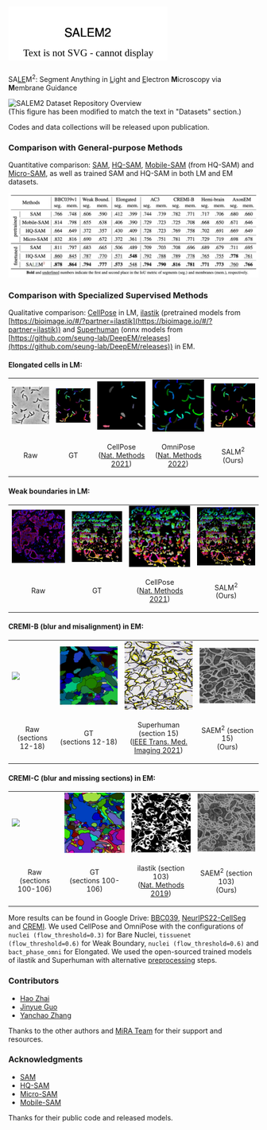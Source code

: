 # ![SALEM2 Logo](assets/SALEM2-Logo.svg)

SA<u>LE</u>M<sup>2</sup>: Segment Anything in <u>L</u>ight and <u>E</u>lectron <b>M</b>icroscopy via <b>M</b>embrane Guidance

![SALEM2 Dataset Repository Overview](assets/SALEM2-Dataset.svg)
<br>
(This figure has been modified to match the text in "Datasets" section.)

Codes and data collections will be released upon publication.


### Comparison with General-purpose Methods

Quantitative comparison: [SAM](https://github.com/facebookresearch/segment-anything), [HQ-SAM](https://github.com/SysCV/sam-hq), [Mobile-SAM](https://github.com/ChaoningZhang/MobileSAM) (from HQ-SAM) and [Micro-SAM](https://github.com/computational-cell-analytics/micro-sam), as well as trained SAM and HQ-SAM in both LM and EM datasets.

![SALEM2 Compare General-purpose Methods](assets/Compare-GM.png)


### Comparison with Specialized Supervised Methods

Qualitative comparison: [CellPose](https://github.com/MouseLand/cellpose) in LM, [ilastik](https://www.ilastik.org/) (pretrained models from [https://bioimage.io/#/?partner=ilastik](https://bioimage.io/#/?partner=ilastik)) and [Superhuman](https://github.com/torms3/Superhuman) (onnx models from [https://github.com/seung-lab/DeepEM/releases](https://github.com/seung-lab/DeepEM/releases)) in EM.

#### Elongated cells in LM:

<table>
    <tr>
        <td><img src="assets/Elong-528-raw.jpg" width="200"></td>
        <td><img src="assets/Elong-528-label.jpg" width="200"></td>
        <td><img src="assets/Elong-528-CellPose.png" width="200"></td>
        <td><img src="assets/Elong-528-OmniPose.png" width="200"></td>
        <td><img src="assets/Elong-528.png" width="200"></td>
    </tr>
    <tr>
        <td><p align="center">Raw</p></td>
        <td><p align="center">GT</p></td>
        <td><p align="center">CellPose<br>(<a href="http://dx.doi.org/10.1038/s41592-020-01018-x">Nat. Methods 2021</a>)</p></td>
        <td><p align="center">OmniPose<br>(<a href="http://dx.doi.org/10.1038/s41592-022-01639-4">Nat. Methods 2022</a>)</p></td>
        <td><p align="center">SALM<sup>2</sup><br>(Ours)</p></td>
    </tr>
</table>

#### Weak boundaries in LM:

<table>
    <tr>
        <td><img src="assets/Weak-738-raw.jpg" width="200"></td>
        <td><img src="assets/Weak-738-label.jpg" width="200"></td>
        <td><img src="assets/Weak-738-CellPose.jpg" width="200"></td>
        <td><img src="assets/Weak-738.jpg" width="200"></td>
    </tr>
    <tr>
        <td><p align="center">Raw</p></td>
        <td><p align="center">GT</p></td>
        <td><p align="center">CellPose<br>(<a href="http://dx.doi.org/10.1038/s41592-020-01018-x">Nat. Methods 2021</a>)</p></td>
        <td><p align="center">SALM<sup>2</sup><br>(Ours)</p></td>
    </tr>
</table>

#### CREMI-B (blur and misalignment) in EM:

<table>
    <tr>
        <td><img src="assets/NcremiB_origin.gif" width="200"></td>
        <td><img src="assets/NcremiB_labels.gif" width="200"></td>
        <td><img src="assets/CREMI-B15-Superhuman.jpg" width="200"></td>
        <td><img src="assets/CREMI-B15.jpg" width="200"></td>
    </tr>
    <tr>
        <td><p align="center">Raw<br>(sections 12-18)</p></td>
        <td><p align="center">GT<br>(sections 12-18)</p></td>
        <td><p align="center">Superhuman (section 15)<br>(<a href="http://dx.doi.org/10.1109/TMI.2021.3097826">IEEE Trans. Med. Imaging 2021</a>)</p></td>
        <td><p align="center">SAEM<sup>2</sup> (section 15)<br>(Ours)</p></td>
    </tr>
</table>

#### CREMI-C (blur and missing sections) in EM:

<table>
    <tr>
        <td><img src="assets/NcremiC_origin.gif" width="200"></td>
        <td><img src="assets/NcremiC_labels.gif" width="200"></td>
        <td><img src="assets/CREMI-C103-ilastik.jpg" width="200"></td>
        <td><img src="assets/CREMI-C103.jpg" width="200"></td>
    </tr>
    <tr>
        <td><p align="center">Raw<br>(sections 100-106)</p></td>
        <td><p align="center">GT<br>(sections 100-106)</p></td>
        <td><p align="center">ilastik (section 103)<br>(<a href="http://dx.doi.org/10.1038/s41592-019-0582-9">Nat. Methods 2019</a>)</p></td>
        <td><p align="center">SAEM<sup>2</sup> (section 103)<br>(Ours)</p></td>
    </tr>
</table>

More results can be found in Google Drive: [BBC039](https://drive.google.com/drive/folders/1VsXcneTsRx5YMzfkZyKcWtbndbpjnm1m?usp=sharing), [NeurIPS22-CellSeg](https://drive.google.com/drive/folders/1BG9F-LRvL9JaDYOige8bn-S1TWCX1kDE?usp=sharing) and [CREMI](https://drive.google.com/drive/folders/1xrIDpgqlOEVcaKmnbrCNFaaKRvHCfZWW?usp=sharing). We used CellPose and OmniPose with the configurations of `nuclei (flow_threshold=0.3)` for Bare Nuclei, `tissuenet (flow_threshold=0.6)` for Weak Boundary, `nuclei (flow_threshold=0.6)` and `bact_phase_omni` for Elongated. We used the open-sourced trained models of ilastik and Superhuman with alternative [preprocessing](https://github.com/JackieZhai/SALEM2/blob/master/assets/NcremiB.gif) steps.


### Contributors

* [Hao Zhai](https://github.com/JackieZhai)
* [Jinyue Guo](https://github.com/fenglingbai)
* [Yanchao Zhang](https://github.com/Cristand)

Thanks to the other authors and [MiRA Team](https://github.com/MiRA-Han-Lab) for their support and resources.


### Acknowledgments

* [SAM](https://github.com/facebookresearch/segment-anything)
* [HQ-SAM](https://github.com/SysCV/sam-hq)
* [Micro-SAM](https://github.com/computational-cell-analytics/micro-sam)
* [Mobile-SAM](https://github.com/ChaoningZhang/MobileSAM)

Thanks for their public code and released models.
